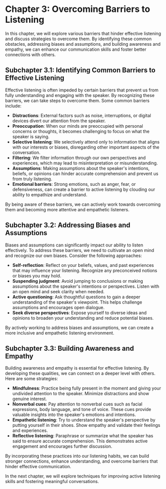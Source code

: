 Chapter 3: Overcoming Barriers to Listening
===========================================

In this chapter, we will explore various barriers that hinder effective listening and discuss strategies to overcome them. By identifying these common obstacles, addressing biases and assumptions, and building awareness and empathy, we can enhance our communication skills and foster better connections with others.

Subchapter 3.1: Identifying Common Barriers to Effective Listening
------------------------------------------------------------------

Effective listening is often impeded by certain barriers that prevent us from fully understanding and engaging with the speaker. By recognizing these barriers, we can take steps to overcome them. Some common barriers include:

* **Distractions**: External factors such as noise, interruptions, or digital devices divert our attention from the speaker.
* **Preoccupation**: When our minds are preoccupied with personal concerns or thoughts, it becomes challenging to focus on what the speaker is saying.
* **Selective listening**: We selectively attend only to information that aligns with our interests or biases, disregarding other important aspects of the conversation.
* **Filtering**: We filter information through our own perspectives and experiences, which may lead to misinterpretation or misunderstanding.
* **Assumptions**: Making assumptions about the speaker's intentions, beliefs, or opinions can hinder accurate comprehension and prevent us from truly listening.
* **Emotional barriers**: Strong emotions, such as anger, fear, or defensiveness, can create a barrier to active listening by clouding our ability to empathize and understand.

By being aware of these barriers, we can actively work towards overcoming them and becoming more attentive and empathetic listeners.

Subchapter 3.2: Addressing Biases and Assumptions
-------------------------------------------------

Biases and assumptions can significantly impact our ability to listen effectively. To address these barriers, we need to cultivate an open mind and recognize our own biases. Consider the following approaches:

* **Self-reflection**: Reflect on your beliefs, values, and past experiences that may influence your listening. Recognize any preconceived notions or biases you may hold.
* **Suspending judgment**: Avoid jumping to conclusions or making assumptions about the speaker's intentions or perspectives. Listen with an open mind and seek clarity when needed.
* **Active questioning**: Ask thoughtful questions to gain a deeper understanding of the speaker's viewpoint. This helps challenge assumptions and encourages open dialogue.
* **Seek diverse perspectives**: Expose yourself to diverse ideas and opinions to broaden your understanding and reduce potential biases.

By actively working to address biases and assumptions, we can create a more inclusive and empathetic listening environment.

Subchapter 3.3: Building Awareness and Empathy
----------------------------------------------

Building awareness and empathy is essential for effective listening. By developing these qualities, we can connect on a deeper level with others. Here are some strategies:

* **Mindfulness**: Practice being fully present in the moment and giving your undivided attention to the speaker. Minimize distractions and show genuine interest.
* **Nonverbal cues**: Pay attention to nonverbal cues such as facial expressions, body language, and tone of voice. These cues provide valuable insights into the speaker's emotions and intentions.
* **Empathetic listening**: Try to understand the speaker's perspective by putting yourself in their shoes. Show empathy and validate their feelings and experiences.
* **Reflective listening**: Paraphrase or summarize what the speaker has said to ensure accurate comprehension. This demonstrates active engagement and encourages further discussion.

By incorporating these practices into our listening habits, we can build stronger connections, enhance understanding, and overcome barriers that hinder effective communication.

In the next chapter, we will explore techniques for improving active listening skills and fostering meaningful conversations.
